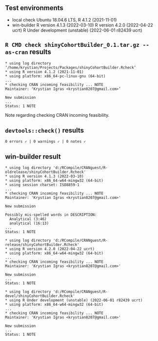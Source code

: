 ## Test environments
* local check
  Ubuntu 18.04.6 LTS, R 4.1.2 (2021-11-01)
* win-builder
  R version 4.1.3 (2022-03-10)
  R version 4.2.0 (2022-04-22 ucrt)
  R Under development (unstable) (2022-06-01 r82439 ucrt)

## `R CMD check shinyCohortBuilder_0.1.tar.gz --as-cran` results

```
* using log directory ‘/home/krystian/Projects/Packages/shinyCohortBuilder.Rcheck’
* using R version 4.1.2 (2021-11-01)
* using platform: x86_64-pc-linux-gnu (64-bit)
...
* checking CRAN incoming feasibility ... NOTE
Maintainer: ‘Krystian Igras <krystian8207@gmail.com>’

New submission
...
Status: 1 NOTE
```

Note regarding checking CRAN incoming feasibility.

## `devtools::check()` results

```
0 errors ✓ | 0 warnings ✓ | 0 notes ✓
```

## win-builder result

```
* using log directory 'd:/RCompile/CRANguest/R-oldrelease/shinyCohortBuilder.Rcheck'
* using R version 4.1.3 (2022-03-10)
* using platform: x86_64-w64-mingw32 (64-bit)
* using session charset: ISO8859-1
...
* checking CRAN incoming feasibility ... NOTE
Maintainer: 'Krystian Igras <krystian8207@gmail.com>'

New submission

Possibly mis-spelled words in DESCRIPTION:
  Analytical (3:46)
  analytical (16:13)
...
Status: 1 NOTE
```

```
* using log directory 'd:/RCompile/CRANguest/R-release/shinyCohortBuilder.Rcheck'
* using R version 4.2.0 (2022-04-22 ucrt)
* using platform: x86_64-w64-mingw32 (64-bit)
...
* checking CRAN incoming feasibility ... NOTE
Maintainer: 'Krystian Igras <krystian8207@gmail.com>'

New submission
...
Status: 1 NOTE
```

```
* using log directory 'd:/RCompile/CRANguest/R-devel/shinyCohortBuilder.Rcheck'
* using R Under development (unstable) (2022-06-01 r82439 ucrt)
* using platform: x86_64-w64-mingw32 (64-bit)
...
* checking CRAN incoming feasibility ... NOTE
Maintainer: 'Krystian Igras <krystian8207@gmail.com>'

New submission
...
Status: 1 NOTE
```
